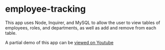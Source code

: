 # employee-tracking

This app uses Node, Inquirer, and MySQL to allow the user to view tables of employees, roles, and departments, as well as add and remove from each table. 

A partial demo of this app can be [viewed on Youtube](https://youtu.be/JcQz_pZHQiA)
